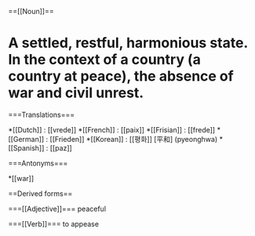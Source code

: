 ==[[Noun]]==

# A settled, restful, harmonious state. In the context of a country (a country at peace), the absence of war and civil unrest.

===Translations===

*[[Dutch]] : [[vrede]]
*[[French]] : [[paix]]
*[[Frisian]] : [[frede]]
*[[German]] : [[Frieden]]
*[[Korean]] : [[평화]] [平和] (pyeonghwa)
*[[Spanish]] : [[paz]]

===Antonyms===

*[[war]]

==Derived forms==

===[[Adjective]]===
peaceful

===[[Verb]]===
to appease